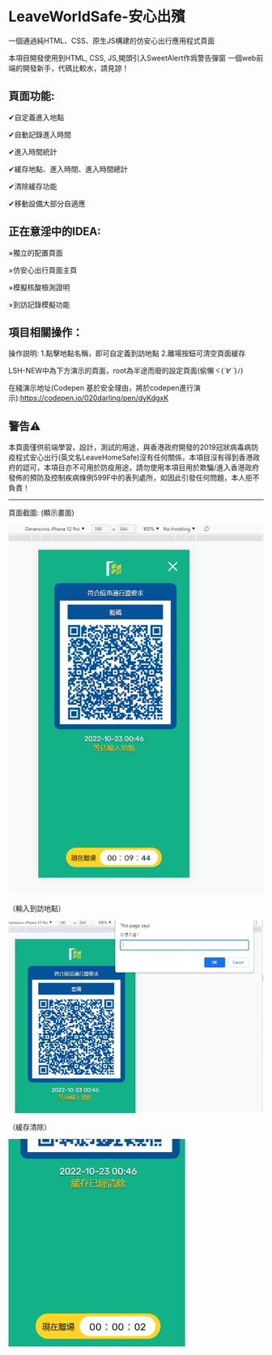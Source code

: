 # LeaveWorldSafe-安心出殯
一個通過純HTML、CSS、原生JS構建的仿安心出行應用程式頁面

本項目開發使用到HTML, CSS, JS,開頭引入SweetAlert作爲警告彈窗
一個web前端的開發新手，代碼比較水，請見諒！

## 頁面功能:

✔自定義進入地點

✔自動記錄進入時間

✔進入時間統計

✔緩存地點、進入時間、進入時間總計

✔清除緩存功能

✔移動設備大部分自適應


## 正在意淫中的IDEA:

×獨立的配置頁面

×仿安心出行頁面主頁

×模擬核酸檢測證明

×到訪記錄模擬功能

## 項目相關操作：
操作説明:
1.點擊地點名稱，即可自定義到訪地點
2.離場按鈕可清空頁面緩存

LSH-NEW中為下方演示的頁面，root為半途而廢的設定頁面(偷懶ヾ(*´∀ ˋ*)ﾉ)

在綫演示地址(Codepen 基於安全理由，將於codepen進行演示):https://codepen.io/020darling/pen/dyKdgxK


## 警告⚠

本頁面僅供前端學習，設計，測試的用途，與香港政府開發的2019冠狀病毒病防疫程式安心出行(英文名LeaveHomeSafe)沒有任何關係，本項目沒有得到香港政府的認可，本項目亦不可用於防疫用途，請勿使用本項目用於欺騙/進入香港政府發佈的預防及控制疾病條例599F中的表列處所，如因此引發任何問題，本人拒不負責！

------------------------------

頁面截圖:
(顯示畫面)


![](https://raw.githubusercontent.com/020darling/CDN/main/img/SW6.png)


（輸入到訪地點）


![](https://raw.githubusercontent.com/020darling/CDN/main/img/%E5%B1%8F%E5%B9%95%E6%88%AA%E5%9B%BE%202022-11-23%20004731.png)



（緩存清除）


![](https://raw.githubusercontent.com/020darling/CDN/main/img/%E5%B1%8F%E5%B9%95%E6%88%AA%E5%9B%BE%202022-11-23%20004750.png)
